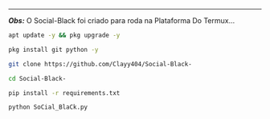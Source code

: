 ---
___Obs:___ O Social-Black foi criado para roda na Plataforma Do Termux...

```bash
apt update -y && pkg upgrade -y

pkg install git python -y

git clone https://github.com/Clayy404/Social-Black-

cd Social-Black-

pip install -r requirements.txt

python SoCial_BlaCk.py

```
